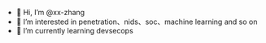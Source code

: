 - 👋 Hi, I’m @xx-zhang
- 👀 I’m interested in penetration、nids、soc、machine learning and so on
- 🌱 I’m currently learning devsecops


